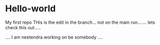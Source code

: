 # Hello-world
My first repo
THis is the edit in the branch...
not on the main run....... lets check this out.....


.... I am neetendra working on be somebody .... 
